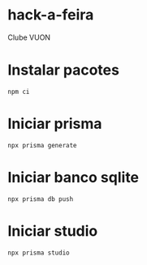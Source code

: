 # hack-a-feira
Clube VUON

# Instalar pacotes
`npm ci`

# Iniciar prisma
`npx prisma generate`

# Iniciar banco sqlite
`npx prisma db push`

# Iniciar studio 
`npx prisma studio`
